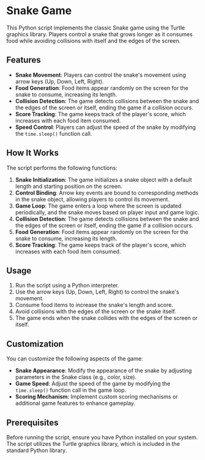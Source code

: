 # Snake Game

This Python script implements the classic Snake game using the Turtle graphics library. Players control a snake that grows longer as it consumes food while avoiding collisions with itself and the edges of the screen.

## Features

- **Snake Movement**: Players can control the snake's movement using arrow keys (Up, Down, Left, Right).
- **Food Generation**: Food items appear randomly on the screen for the snake to consume, increasing its length.
- **Collision Detection**: The game detects collisions between the snake and the edges of the screen or itself, ending the game if a collision occurs.
- **Score Tracking**: The game keeps track of the player's score, which increases with each food item consumed.
- **Speed Control**: Players can adjust the speed of the snake by modifying the `time.sleep()` function call.

## How It Works

The script performs the following functions:

1. **Snake Initialization**: The game initializes a snake object with a default length and starting position on the screen.
2. **Control Binding**: Arrow key events are bound to corresponding methods in the snake object, allowing players to control its movement.
3. **Game Loop**: The game enters a loop where the screen is updated periodically, and the snake moves based on player input and game logic.
4. **Collision Detection**: The game detects collisions between the snake and the edges of the screen or itself, ending the game if a collision occurs.
5. **Food Generation**: Food items appear randomly on the screen for the snake to consume, increasing its length.
6. **Score Tracking**: The game keeps track of the player's score, which increases with each food item consumed.

## Usage

1. Run the script using a Python interpreter.
2. Use the arrow keys (Up, Down, Left, Right) to control the snake's movement.
3. Consume food items to increase the snake's length and score.
4. Avoid collisions with the edges of the screen or the snake itself.
5. The game ends when the snake collides with the edges of the screen or itself.

## Customization

You can customize the following aspects of the game:

- **Snake Appearance**: Modify the appearance of the snake by adjusting parameters in the Snake class (e.g., color, size).
- **Game Speed**: Adjust the speed of the game by modifying the `time.sleep()` function call in the game loop.
- **Scoring Mechanism**: Implement custom scoring mechanisms or additional game features to enhance gameplay.

## Prerequisites

Before running the script, ensure you have Python installed on your system. The script utilizes the Turtle graphics library, which is included in the standard Python library.
